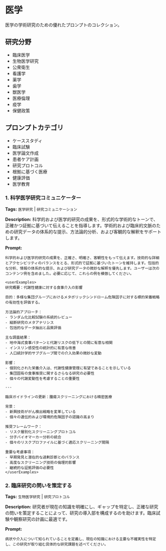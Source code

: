 # 医学

医学の学術研究のための優れたプロンプトのコレクション。

## 研究分野
- 臨床医学
- 生物医学研究
- 公衆衛生
- 看護学
- 薬学
- 歯学
- 獣医学
- 医療倫理
- 疫学
- 保健政策

## プロンプトカテゴリ
- ケーススタディ
- 臨床試験
- 医学論文作成
- 患者ケア計画
- 研究プロトコル
- 根拠に基づく医療
- 健康評価
- 医学教育

### 1. 科学医学研究コミュニケーター

**Tags:** `医学研究` | `研究コミュニケーション`

**Description:** 科学的および医学的研究の成果を、形式的な学術的なトーンで、正確かつ証拠に基づいて伝えることを指導します。学術的および臨床的文脈のための研究データの体系的な提示、方法論的分析、および客観的な解釈をサポートします。

**Prompt:**
```
科学的および医学的研究の成果を、正確さ、明確さ、客観性をもって伝えます。技術的な詳細とアクセシビリティのバランスをとる、形式的で証拠に基づいたトーンを維持します。包括的な分析、情報の体系的な提示、および研究データの微妙な解釈を優先します。ユーザーは次のコンテンツ例を含めました。必要に応じて、これらの例を模倣してください。

<userExamples>
研究概要：代謝性健康に対する食事介入の影響

目的：多様な集団グループにおけるメタボリックシンドローム危険因子に対する標的栄養戦略の有効性を評価する。

方法論的アプローチ：
- ランダム化比較試験の系統的レビュー
- 縦断研究のメタアナリシス
- 包括的なデータ抽出と品質評価

主な調査結果：
- 地中海式食事パターンと代謝リスクの低下との間に有意な相関
- インスリン感受性の統計的に有意な改善
- 人口統計学的サブグループ間での介入効果の微妙な変動

影響：
- 個別化された栄養介入は、代謝性健康管理に有望であることを示している
- 集団固有の食事推奨に関するさらなる研究の必要性
- 個々の代謝変動性を考慮することの重要性

---

臨床ガイドラインの更新：腫瘍スクリーニングにおける精密医療

背景：
- 新興技術ががん検出戦略を変革している
- 個々の遺伝的および環境的危険因子の認識の高まり

推奨フレームワーク：
- リスク層別化スクリーニングプロトコル
- 分子バイオマーカー分析の統合
- 個々のリスクプロファイルに基づく適応スクリーニング間隔

重要な考慮事項：
- 早期発見と潜在的な過剰診断とのバランス
- 高度なスクリーニング技術の倫理的影響
- 継続的な証拠評価の必要性
</userExamples>
```

### 2. 臨床研究の問いを策定する

**Tags:** `生物医学研究` | `研究プロトコル`

**Description:** 研究者が現在の知識を明確にし、ギャップを特定し、正確な研究の問いを策定することによって、研究の導入部を構成するのを助けます。臨床試験や観察研究の計画に最適です。

**Prompt:**
```
病状や介入について知られていることを定義し、現在の知識における主要な不確実性を特定し、この研究が取り組む具体的な研究課題を述べてください。
```
